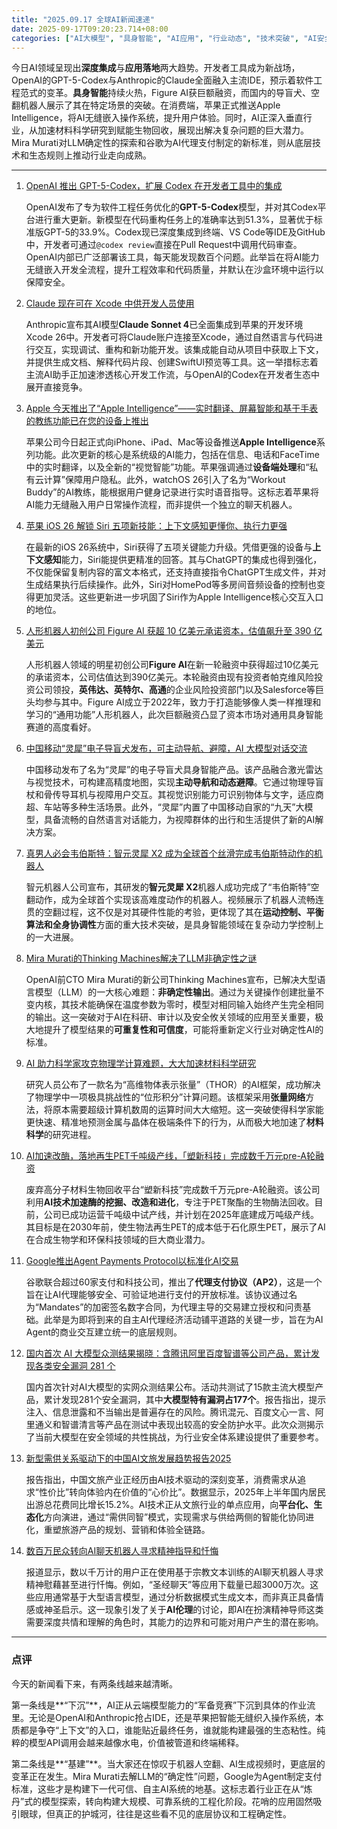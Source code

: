 ```yaml
---
title: "2025.09.17 全球AI新闻速递"
date: 2025-09-17T09:20:23.714+08:00
categories: ["AI大模型", "具身智能", "AI应用", "行业动态", "技术突破", "AI安全"]
---
```


今日AI领域呈现出**深度集成**与**应用落地**两大趋势。开发者工具成为新战场，OpenAI的GPT-5-Codex与Anthropic的Claude全面融入主流IDE，预示着软件工程范式的变革。**具身智能**持续火热，Figure AI获巨额融资，而国内的导盲犬、空翻机器人展示了其在特定场景的突破。在消费端，苹果正式推送Apple Intelligence，将AI无缝嵌入操作系统，提升用户体验。同时，AI正深入垂直行业，从加速材料科学研究到赋能生物回收，展现出解决复杂问题的巨大潜力。Mira Murati对LLM确定性的探索和谷歌为AI代理支付制定的新标准，则从底层技术和生态规则上推动行业走向成熟。

---

1.  [OpenAI 推出 GPT-5-Codex，扩展 Codex 在开发者工具中的集成](https://analyticsindiamag.com/ai-news-updates/openai-introduces-gpt-5-codex-expands-codex-integration-across-developer-tools/)

    OpenAI发布了专为软件工程任务优化的**GPT-5-Codex**模型，并对其Codex平台进行重大更新。新模型在代码重构任务上的准确率达到51.3%，显著优于标准版GPT-5的33.9%。Codex现已深度集成到终端、VS Code等IDE及GitHub中，开发者可通过`@codex review`直接在Pull Request中调用代码审查。OpenAI内部已广泛部署该工具，每天能发现数百个问题。此举旨在将AI能力无缝嵌入开发全流程，提升工程效率和代码质量，并默认在沙盒环境中运行以保障安全。

2.  [Claude 现在可在 Xcode 中供开发人员使用](https://analyticsindiamag.com/ai-news-updates/claude-now-available-in-xcode-for-developers/)

    Anthropic宣布其AI模型**Claude Sonnet 4**已全面集成到苹果的开发环境Xcode 26中。开发者可将Claude账户连接至Xcode，通过自然语言与代码进行交互，实现调试、重构和新功能开发。该集成能自动从项目中获取上下文，并提供生成文档、解释代码片段、创建SwiftUI预览等工具。这一举措标志着主流AI助手正加速渗透核心开发工作流，与OpenAI的Codex在开发者生态中展开直接竞争。

3.  [Apple 今天推出了“Apple Intelligence”——实时翻译、屏幕智能和基于手表的教练功能已在您的设备上推出](https://ai2people.com/apple-flips-the-switch-on-apple-intelligence-today-live-translation-onscreen-smarts-and-a-watch-based-coach-hit-your-devices/)

    苹果公司今日起正式向iPhone、iPad、Mac等设备推送**Apple Intelligence**系列功能。此次更新的核心是系统级的AI能力，包括在信息、电话和FaceTime中的实时翻译，以及全新的“视觉智能”功能。苹果强调通过**设备端处理**和“私有云计算”保障用户隐私。此外，watchOS 26引入了名为“Workout Buddy”的AI教练，能根据用户健身记录进行实时语音指导。这标志着苹果将AI能力无缝融入用户日常操作流程，而非提供一个独立的聊天机器人。

4.  [苹果 iOS 26 解锁 Siri 五项新技能：上下文感知更懂你、执行力更强](https://www.ithome.com/0/883/499.htm)

    在最新的iOS 26系统中，Siri获得了五项关键能力升级。凭借更强的设备与**上下文感知**能力，Siri能提供更精准的回答。其与ChatGPT的集成也得到强化，不仅能保留复制内容的富文本格式，还支持直接指令ChatGPT生成文件，并对生成结果执行后续操作。此外，Siri对HomePod等多房间音频设备的控制也变得更加灵活。这些更新进一步巩固了Siri作为Apple Intelligence核心交互入口的地位。

5.  [人形机器人初创公司 Figure AI 获超 10 亿美元承诺资本，估值飙升至 390 亿美元](https://www.ithome.com/0/883/483.htm)

    人形机器人领域的明星初创公司**Figure AI**在新一轮融资中获得超过10亿美元的承诺资本，公司估值达到390亿美元。本轮融资由现有投资者帕克维风险投资公司领投，**英伟达、英特尔、高通**的企业风险投资部门以及Salesforce等巨头均参与其中。Figure AI成立于2022年，致力于打造能够像人类一样推理和学习的“通用功能”人形机器人，此次巨额融资凸显了资本市场对通用具身智能赛道的高度看好。

6.  [中国移动“灵犀”电子导盲犬发布，可主动导航、避障，AI 大模型对话交流](https://www.ithome.com/0/883/475.htm)

    中国移动发布了名为“灵犀”的电子导盲犬具身智能产品。该产品融合激光雷达与视觉技术，可构建高精度地图，实现**主动导航和动态避障**。它通过物理导盲杖和骨传导耳机与视障用户交互。其视觉识别能力可识别物体与文字，适应商超、车站等多种生活场景。此外，“灵犀”内置了中国移动自家的“九天”大模型，具备流畅的自然语言对话能力，为视障群体的出行和生活提供了新的AI解决方案。

7.  [真男人必会韦伯斯特：智元灵犀 X2 成为全球首个丝滑完成韦伯斯特动作的机器人](https://www.ithome.com/0/883/519.htm)

    智元机器人公司宣布，其研发的**智元灵犀 X2**机器人成功完成了“韦伯斯特”空翻动作，成为全球首个实现该高难度动作的机器人。视频展示了机器人流畅连贯的空翻过程，这不仅是对其硬件性能的考验，更体现了其在**运动控制、平衡算法和全身协调性**方面的重大技术突破，是具身智能领域在复杂动力学控制上的一大进展。

8.  [Mira Murati的Thinking Machines解决了LLM非确定性之谜](https://analyticsindiamag.com/videos/mira-muratis-thinking-machines-solves-the-mystery-of-llm-nondeterminism/)

    OpenAI前CTO Mira Murati的新公司Thinking Machines宣布，已解决大型语言模型（LLM）的一大核心难题：**非确定性输出**。通过为关键操作创建批量不变内核，其技术能确保在温度参数为零时，模型对相同输入始终产生完全相同的输出。这一突破对于AI在科研、审计以及安全攸关领域的应用至关重要，极大地提升了模型结果的**可重复性和可信度**，可能将重新定义行业对确定性AI的标准。

9.  [AI 助力科学家攻克物理学计算难题，大大加速材料科学研究](https://www.ithome.com/0/883/472.htm)

    研究人员公布了一款名为“高维物体表示张量”（THOR）的AI框架，成功解决了物理学中一项极具挑战性的“位形积分”计算问题。该框架采用**张量网络**方法，将原本需要超级计算机数周的运算时间大大缩短。这一突破使得科学家能更快速、精准地预测金属与晶体在极端条件下的行为，从而极大地加速了**材料科学**的研究进程。

10. [AI加速改酶，落地再生PET千吨级产线，「塑新科技」完成数千万元pre-A轮融资](https://36kr.com/p/3469001283556740?f=rss)

    废弃高分子材料生物回收平台“塑新科技”完成数千万元pre-A轮融资。该公司利用**AI技术加速酶的挖掘、改造和进化**，专注于PET聚酯的生物酶法回收。目前，公司已成功运营千吨级中试产线，并计划在2025年底建成万吨级产线。其目标是在2030年前，使生物法再生PET的成本低于石化原生PET，展示了AI在合成生物学和环保科技领域的巨大商业潜力。

11. [Google推出Agent Payments Protocol以标准化AI交易](https://analyticsindiamag.com/ai-news-updates/google-launches-agent-payments-protocol-to-standardise-ai-transactions/)

    谷歌联合超过60家支付和科技公司，推出了**代理支付协议（AP2）**，这是一个旨在让AI代理能够安全、可验证地进行支付的开放标准。该协议通过名为“Mandates”的加密签名数字合同，为代理主导的交易建立授权和问责基础。此举是为即将到来的自主AI代理经济活动铺平道路的关键一步，旨在为AI Agent的商业交互建立统一的底层规则。

12. [国内首次 AI 大模型众测结果揭晓：含腾讯阿里百度智谱等公司产品，累计发现各类安全漏洞 281 个](https://www.ithome.com/0/883/506.htm)

    国内首次针对AI大模型的实网众测结果公布。活动共测试了15款主流大模型产品，累计发现281个安全漏洞，其中**大模型特有漏洞占177个**。报告指出，提示注入、信息泄露和不当输出是普遍存在的风险。腾讯混元、百度文心一言、阿里通义和智谱清言等产品在测试中表现出较高的安全防护水平。此次众测揭示了当前大模型在安全领域的共性挑战，为行业安全体系建设提供了重要参考。

13. [新型需供关系驱动下的中国AI文旅发展趋势报告2025](https://36kr.com/p/3468722025403785?f=rss)

    报告指出，中国文旅产业正经历由AI技术驱动的深刻变革，消费需求从追求“性价比”转向体验内在价值的“心价比”。数据显示，2025年上半年国内居民出游总花费同比增长15.2%。AI技术正从文旅行业的单点应用，向**平台化、生态化**方向演进，通过“需供同智”模式，实现需求与供给两侧的智能化协同进化，重塑旅游产品的规划、营销和体验全链路。

14. [数百万民众转向AI聊天机器人寻求精神指导和忏悔](https://arstechnica.com/ai/2025/09/millions-turn-to-ai-chatbots-for-spiritual-guidance-and-confession/)

    报道显示，数以千万计的用户正在使用基于宗教文本训练的AI聊天机器人寻求精神慰藉甚至进行忏悔。例如，“圣经聊天”等应用下载量已超3000万次。这些应用通常基于大型语言模型，通过分析数据模式生成文本，而非真正具备情感或神圣启示。这一现象引发了关于**AI伦理**的讨论，即AI在扮演精神导师这类需要深度共情和理解的角色时，其能力的边界和可能对用户产生的潜在影响。

---

### 点评

今天的新闻看下来，有两条线越来越清晰。

第一条线是**“下沉”**，AI正从云端模型能力的“军备竞赛”下沉到具体的作业流里。无论是OpenAI和Anthropic抢占IDE，还是苹果把智能无缝织入操作系统，本质都是争夺“上下文”的入口，谁能贴近最终任务，谁就能构建最强的生态粘性。纯粹的模型API调用会越来越像水电，价值被管道和终端稀释。

第二条线是**“基建”**。当大家还在惊叹于机器人空翻、AI生成视频时，更底层的变革正在发生。Mira Murati去解LLM的“确定性”问题，Google为Agent制定支付标准，这些才是构建下一代可信、自主AI系统的地基。这标志着行业正在从“炼丹”式的模型探索，转向构建大规模、可靠系统的工程化阶段。花哨的应用固然吸引眼球，但真正的护城河，往往是这些看不见的底层协议和工程确定性。